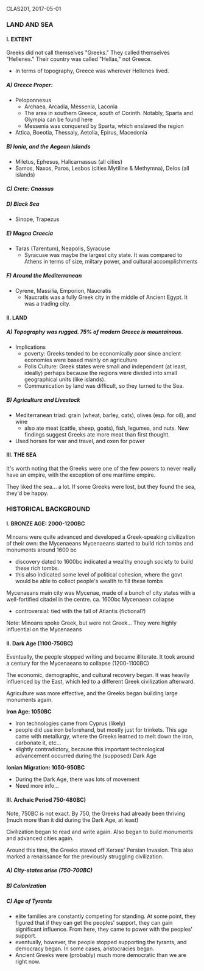 CLAS201, 2017-05-01



### LAND AND SEA ###


#### I. EXTENT ####

Greeks did not call themselves "Greeks." They called themselves "Hellenes." Their country was called "Hellas," not Greece.

* In terms of topography, Greece was wherever Hellenes lived.

##### A) Greece Proper:

* Peloponnesus
	* Archaea, Arcadia, Messenia, Laconia
	* The area in southern Greece, south of Corinth. Notably, Sparta and Olympia can be found here
	* Messenia was conquered by Sparta, which enslaved the region
* Attica, Boeotia, Thessaly, Aetolia, Epirus, Macedonia

##### B) Ionia, and the Aegean Islands

* Miletus, Ephesus, Halicarnassus (all cities)
* Samos, Naxos, Paros, Lesbos (cities Mytiline & Methymna), Delos (all islands)

##### C) Crete: Cnossus

##### D) Black Sea

* Sinope, Trapezus

##### E) Magna Craecia

* Taras (Tarentum), Neapolis, Syracuse
	* Syracuse was maybe the largest city state. It was compared to Athens in terms of size, miltary power, and cultural accomplishments

##### F) Around the Mediterranean

* Cyrene, Massilia, Emporion, Naucratis
	* Naucratis was a fully Greek city in the middle of Ancient Egypt. It was a trading city.


#### II. LAND

##### A) Topography was rugged. 75% of modern Greece is mountainous.

* Implications
	* poverty: Greeks tended to be economically poor since ancient economies were based mainly on agriculture
	* Polis Culture: Greek states were small and independent (at least, ideally) perhaps because the regions were divided into small geographical units (like islands).
	* Communication by land was difficult, so they turned to the Sea.

##### B) Agriculture and Livestock

* Mediterranean triad: grain (wheat, barley, oats), olives (esp. for oil), and wine
	* also ate meat (cattle, sheep, goats), fish, legumes, and nuts. New findings suggest Greeks ate more meat than first thought. 
* Used horses for war and travel, and oxen for power


#### III. THE SEA

It's worth noting that the Greeks were one of the few powers to never really have an empire, with the exception of one maritime empire.

They liked the sea... a lot. If some Greeks were lost, but they found the sea, they'd be happy.



### HISTORICAL BACKGROUND ###


#### I. BRONZE AGE: 2000-1200BC

Minoans were quite advanced and developed a Greek-speaking civilization of their own: the Mycenaeans
Mycenaeans started to build rich tombs and monuments around 1600 bc

* discovery dated to 1600bc indicated a wealthy enough society to build these rich tombs.
* this also indicated some level of political cohesion, where the govt would be able to collect people's wealth to fill these tombs

Mycenaeans main city was Mycenae, made of a bunch of city states with a well-fortified citadel in the centre.
ca. 1600bc Mycenaean collapse

* controversial: tied with the fall of Atlantis (fictional?)

Note: Minoans spoke Greek, but were not Greek... They were highly influential on the Mycenaeans


#### II. Dark Age (1100-750BC)

Eventually, the people stopped writing and became illiterate. It took around a century for the Mycenaeans to collapse (1200-1100BC)

The economic, demographic, and cultural recovery began. It was heavily influenced by the East, which led to a different Greek civilization afterward.

Agriculture was more effective, and the Greeks began building large monuments again.

**Iron Age: 1050BC**

* Iron technologies came from Cyprus (likely)
* people did use iron beforehand, but mostly just for trinkets. This age came with metallurgy, where the Greeks learned to melt down the iron, carbonate it, etc...
* slightly contradictory, because this important technological advancement occurred during the (supposed) Dark Age

**Ionian Migration: 1050-950BC**

* During the Dark Age, there was lots of movement
* Need more info...


#### III. Archaic Period 750-480BC)

Note, 750BC is not exact. By 750, the Greeks had already been thriving (much more than it did during the Dark Age, at least)

Civilization began to read and write again. Also began to build monuments and advanced cities again.

Around this time, the Greeks staved off Xerxes' Persian Invasion. This also marked a renaissance for the previously struggling civilization.

##### A) City-states arise (750-700BC)

##### B) Colonization

##### C) Age of Tyrants

* elite families are constantly competing for standing. At some point, they figured that if they can get the peoples' support, they can gain significant influence. From here, they came to power with the peoples' support.
* eventually, however, the people stopped supporting the tyrants, and democracy began. In some cases, aristocracies began.
* Ancient Greeks were (probably) much more democratic than we are right now.